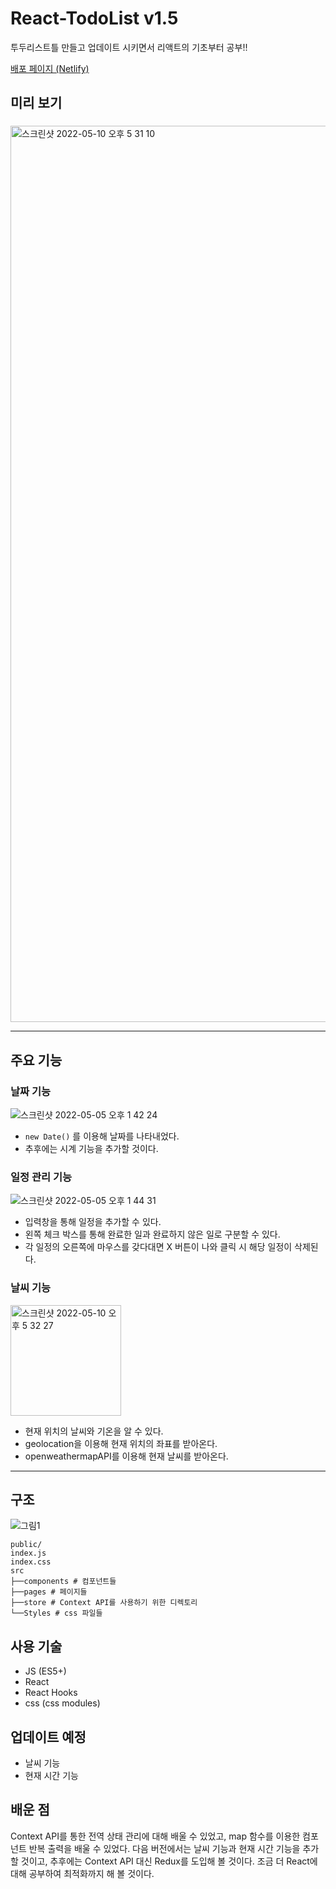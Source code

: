 # React-TodoList v1.5

투두리스트틀 만들고 업데이트 시키면서 리액트의 기초부터 공부!!

[배포 페이지 (Netlify)](https://storied-puffpuff-a9206d.netlify.app/)

## 미리 보기

###

<img width="1434" alt="스크린샷 2022-05-10 오후 5 31 10" src="https://user-images.githubusercontent.com/76946536/167585153-cc63df88-0949-4f02-9503-a4d0859e6fb5.png">

---

## 주요 기능

### 날짜 기능

![스크린샷 2022-05-05 오후 1 42 24](https://user-images.githubusercontent.com/76946536/166864642-bb0d533a-7d47-4512-a985-194a12bc6872.png)

- `new Date()` 를 이용해 날짜를 나타내었다.
- 추후에는 시계 기능을 추가할 것이다.

### 일정 관리 기능

![스크린샷 2022-05-05 오후 1 44 31](https://user-images.githubusercontent.com/76946536/166864755-46f93552-be73-4833-a22e-b39480cf88d8.png)

- 입력창을 통해 일정을 추가할 수 있다.
- 왼쪽 체크 박스를 통해 완료한 일과 완료하지 않은 일로 구분할 수 있다.
- 각 일정의 오른쪽에 마우스를 갖다대면 X 버튼이 나와 클릭 시 해당 일정이 삭제된다.

### 날씨 기능

<img width="177" alt="스크린샷 2022-05-10 오후 5 32 27" src="https://user-images.githubusercontent.com/76946536/167585380-141bf00f-0ac2-45fe-88e1-8dbc5f79cfe6.png">

- 현재 위치의 날씨와 기온을 알 수 있다.
- geolocation을 이용해 현재 위치의 좌표를 받아온다.
- openweathermapAPI를 이용해 현재 날씨를 받아온다.

---

## 구조

![그림1](https://user-images.githubusercontent.com/76946536/166865626-a5895b05-9124-45e2-a7ca-82ca8f34aea3.png)

```
public/
index.js
index.css
src
├──components # 컴포넌트들
├──pages # 페이지들
├──store # Context API를 사용하기 위한 디렉토리
└──Styles # css 파일들
```

## 사용 기술

- JS (ES5+)
- React
- React Hooks
- css (css modules)

## 업데이트 예정

- 날씨 기능
- 현재 시간 기능

## 배운 점

Context API를 통한 전역 상태 관리에 대해 배울 수 있었고, map 함수를 이용한 컴포넌트 반복 출력을 배울 수 있었다. 다음 버전에서는 날씨 기능과 현재 시간 기능을 추가할 것이고, 추후에는 Context API 대신 Redux를 도입해 볼 것이다. 조금 더 React에 대해 공부하여 최적화까지 해 볼 것이다.
